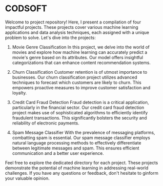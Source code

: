# CODSOFT

Welcome to project repository! Here, I present a compilation of four impactful projects. These projects cover various machine learning applications and data analysis techniques, each assigned with a unique problem to solve. Let's dive into the projects:

1. Movie Genre Classification
In this project, we delve into the world of movies and explore how machine learning can accurately predict a movie's genre based on its attributes. Our model offers insightful categorizations that can enhance content recommendation systems.

2. Churn Classification
Customer retention is of utmost importance to businesses. Our churn classification project utilizes advanced techniques to forecast which customers are likely to churn. This empowers proactive measures to improve customer satisfaction and loyalty.

3. Credit Card Fraud Detection
Fraud detection is a critical application, particularly in the financial sector. Our credit card fraud detection project makes use of sophisticated algorithms to efficiently identify fraudulent transactions. This significantly bolsters the security and reliability of electronic payments.

4. Spam Message Classifier
With the prevalence of messaging platforms, combatting spam is essential. Our spam message classifier employs natural language processing methods to effectively differentiate between legitimate messages and spam. This ensures efficient communication and a better user experience.

Feel free to explore the dedicated directory for each project. These projects demonstrate the potential of machine learning in addressing real-world challenges. If you have any questions or feedback, don't hesitate to ginform your valuable opinion.
